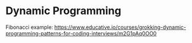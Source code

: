 # Dynamic Programming

Fibonacci example: https://www.educative.io/courses/grokking-dynamic-programming-patterns-for-coding-interviews/m2G1pAq0OO0
